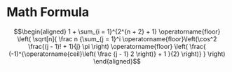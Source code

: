 # Math Formula

$$\begin{aligned}
1 + \sum_{i = 1}^{2^{n + 2} + 1} \operatorname{floor} \left( \sqrt[n]{ \frac n {\sum_{j = 1}^i \operatorname{floor}\left(\cos^2 \frac{(j - 1)! + 1}{j} \pi \right) \operatorname{floor} \left( \frac{ (-1)^{\operatorname{ceil}\left( \frac {j - 1} 2 \right)} + 1 }{2} \right)} } \right)
\end{aligned}$$
